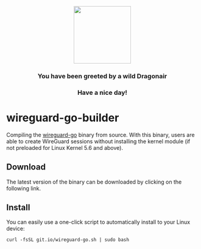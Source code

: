 

<p align="center">
    <img src="https://raw.githubusercontent.com/PokeAPI/sprites/master/sprites/pokemon/148.png" width="150" height="150">
</p>
<h3 align="center">You have been greeted by a wild <b>Dragonair</b></h3>
<h3 align="center">Have a nice day!</h3>

# wireguard-go-builder

Compiling the [wireguard-go](https://git.zx2c4.com/wireguard-go/) binary from source. With this binary, users are able to create WireGuard sessions without installing the kernel module (if not preloaded for Linux Kernel 5.6 and above).

## Download

The latest version of the binary can be downloaded by clicking on the following link.



## Install

You can easily use a one-click script to automatically install to your Linux device:

```
curl -fsSL git.io/wireguard-go.sh | sudo bash
```
       
